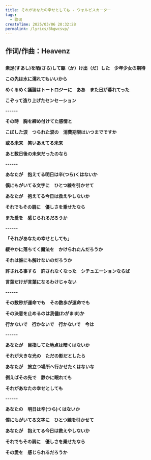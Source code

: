 ```yaml
---
title: それがあなたの幸せとしても - ウォルピスカーター
tags:
  - 歌词
createTime: 2025/03/06 20:32:28
permalink: /lyrics/8kgwcsvp/
---
```

## 作词/作曲：Heavenz

##

**素足(すあし)を晒(さら)して駆（か）け出（だ）した　少年少女の期待**

**この先は水に濡れてもいいから**

**めくるめく議論はトートロジーに　ああ　また日が暮れてった**

**こぞって造り上げたセンセーション**

**------**

**その時　胸を締め付けてた感情と**

**こぼした涙　つられた涙の　消費期限はいつまでですか**

**或る未来　笑いあえてる未来**

**あと数日後の未来だったのなら**

**------**

**あなたが　抱えてる明日は辛(つら)くはないか**

**僕にもがいてる文字に　ひとつ線を引かせて**

**あなたが　抱えてる今日は救えやしないか**

**それでもその肩に　優しさを乗せたなら**

**また愛を　感じられるだろうか**

**------**

**「それがあなたの幸せとしても」**

**緩やかに落ちてく魔法を　かけられたんだろうか**

**それは誰にも解けないのだろうか**

**許される事すら　許されなくなった　シチュエーションならば**

**言葉だけが言葉になるわけじゃない**

**------**

**その数秒が運命でも　その数歩が運命でも**

**その決意を止めるのは我儘(わがまま)か**

**行かないで　行かないで　行かないで　今は**

**------**

**あなたが　目指してた地点は暗くはないか**

**それが大きな光の　ただの影だとしたら**

**あなたが　旅立つ場所へ行かせたくはないな**

**例えばその先で　静かに眠れても**

**それがあなたの幸せとしても**

**------**

**あなたの　明日は辛(つら)くはないか**

**僕にもがいてる文字に　ひとつ線を引かせて**

**あなたが　抱えてる今日は救えやしないか**

**それでもその肩に　優しさを乗せたなら**

**その愛を　感じられるだろうか**
